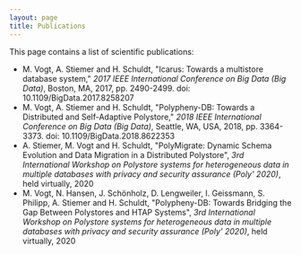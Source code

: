 ```yaml
---
layout: page
title: Publications
---
```


This page contains a list of scientific publications:

- M. Vogt, A. Stiemer and H. Schuldt, "Icarus: Towards a multistore database system," _2017 IEEE International Conference on Big Data (Big Data)_, Boston, MA, 2017, pp. 2490-2499.  doi: 10.1109/BigData.2017.8258207
- M. Vogt, A. Stiemer and H. Schuldt, "Polypheny-DB: Towards a Distributed and Self-Adaptive Polystore," _2018 IEEE International Conference on Big Data (Big Data)_, Seattle, WA, USA, 2018, pp. 3364-3373. doi: 10.1109/BigData.2018.8622353
- A. Stiemer, M. Vogt and H. Schuldt, "PolyMigrate: Dynamic Schema Evolution and Data Migration in a Distributed Polystore", _3rd International Workshop on Polystore systems for heterogeneous data in multiple databases with privacy and security assurance (Poly' 2020)_, held virtually, 2020
- M. Vogt, N. Hansen, J. Schönholz, D. Lengweiler, I. Geissmann, S. Philipp, A. Stiemer and H. Schuldt, "Polypheny-DB: Towards Bridging the Gap Between Polystores and HTAP Systems", _3rd International Workshop on Polystore systems for heterogeneous data in multiple databases with privacy and security assurance (Poly' 2020)_, held virtually, 2020
